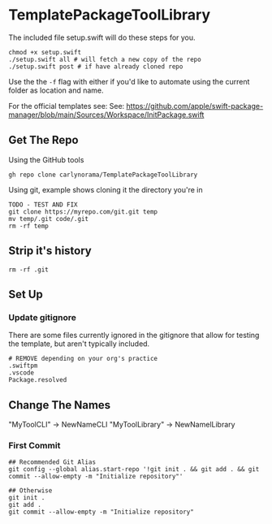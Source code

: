 # TemplatePackageToolLibrary

The included file setup.swift will do these steps for you.

```
chmod +x setup.swift
./setup.swift all # will fetch a new copy of the repo
./setup.swift post # if have already cloned repo
```

Use the the `-f` flag with either if you'd like to automate using the current folder as location and name.  

For the official templates see:
See: https://github.com/apple/swift-package-manager/blob/main/Sources/Workspace/InitPackage.swift

## Get The Repo

Using the GitHub tools

```
gh repo clone carlynorama/TemplatePackageToolLibrary
```

Using git, example shows cloning it the directory you're in

```
TODO - TEST AND FIX
git clone https://myrepo.com/git.git temp
mv temp/.git code/.git
rm -rf temp
```

## Strip it's history

```
rm -rf .git
```


## Set Up

### Update gitignore

There are some files currently ignored in the gitignore that allow for testing the template, but aren't typically included.

```
# REMOVE depending on your org's practice
.swiftpm
.vscode
Package.resolved
```

## Change The Names

"MyToolCLI" -> NewNameCLI
"MyToolLibrary" -> NewNamelLibrary


### First Commit
```
## Recommended Git Alias
git config --global alias.start-repo '!git init . && git add . && git commit --allow-empty -m "Initialize repository"'
```

```
## Otherwise
git init . 
git add . 
git commit --allow-empty -m "Initialize repository"
```

